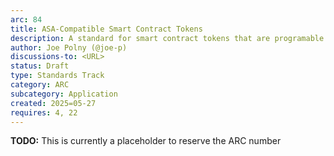 ```yaml
---
arc: 84
title: ASA-Compatible Smart Contract Tokens
description: A standard for smart contract tokens that are programable but also ASA-compatible
author: Joe Polny (@joe-p) 
discussions-to: <URL>
status: Draft
type: Standards Track
category: ARC
subcategory: Application
created: 2025=05-27
requires: 4, 22
---
```


**TODO:** This is currently a placeholder to reserve the ARC number